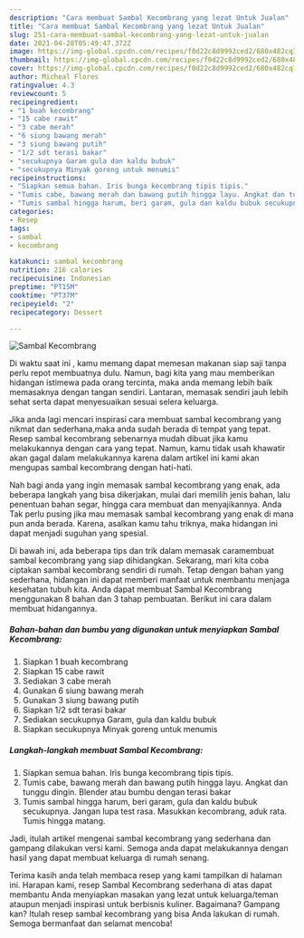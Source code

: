 ```yaml
---
description: "Cara membuat Sambal Kecombrang yang lezat Untuk Jualan"
title: "Cara membuat Sambal Kecombrang yang lezat Untuk Jualan"
slug: 251-cara-membuat-sambal-kecombrang-yang-lezat-untuk-jualan
date: 2021-04-28T05:49:47.372Z
image: https://img-global.cpcdn.com/recipes/f0d22c8d9992ced2/680x482cq70/sambal-kecombrang-foto-resep-utama.jpg
thumbnail: https://img-global.cpcdn.com/recipes/f0d22c8d9992ced2/680x482cq70/sambal-kecombrang-foto-resep-utama.jpg
cover: https://img-global.cpcdn.com/recipes/f0d22c8d9992ced2/680x482cq70/sambal-kecombrang-foto-resep-utama.jpg
author: Micheal Flores
ratingvalue: 4.3
reviewcount: 5
recipeingredient:
- "1 buah kecombrang"
- "15 cabe rawit"
- "3 cabe merah"
- "6 siung bawang merah"
- "3 siung bawang putih"
- "1/2 sdt terasi bakar"
- "secukupnya Garam gula dan kaldu bubuk"
- "secukupnya Minyak goreng untuk menumis"
recipeinstructions:
- "Siapkan semua bahan. Iris bunga kecombrang tipis tipis."
- "Tumis cabe, bawang merah dan bawang putih hingga layu. Angkat dan tunggu dingin. Blender atau bumbu dengan terasi bakar"
- "Tumis sambal hingga harum, beri garam, gula dan kaldu bubuk secukupnya. Jangan lupa test rasa. Masukkan kecombrang, aduk rata. Tumis hingga matang."
categories:
- Resep
tags:
- sambal
- kecombrang

katakunci: sambal kecombrang 
nutrition: 216 calories
recipecuisine: Indonesian
preptime: "PT15M"
cooktime: "PT37M"
recipeyield: "2"
recipecategory: Dessert

---
```



![Sambal Kecombrang](https://img-global.cpcdn.com/recipes/f0d22c8d9992ced2/680x482cq70/sambal-kecombrang-foto-resep-utama.jpg)

Di waktu  saat ini , kamu memang dapat memesan makanan siap saji tanpa perlu repot membuatnya dulu. Namun, bagi kita yang mau memberikan hidangan istimewa pada orang tercinta, maka anda memang lebih baik memasaknya dengan tangan sendiri. Lantaran, memasak sendiri jauh lebih sehat serta dapat menyesuaikan sesuai selera keluarga.

Jika anda lagi mencari inspirasi cara membuat sambal kecombrang yang nikmat dan sederhana,maka anda sudah berada di tempat yang tepat. Resep sambal kecombrang  sebenarnya mudah dibuat jika kamu melakukannya dengan cara yang tepat. Namun, kamu tidak usah khawatir akan gagal dalam melakukannya 
karena dalam artikel ini kami akan mengupas sambal kecombrang dengan hati-hati.  



Nah bagi anda yang ingin memasak sambal kecombrang yang enak, ada beberapa langkah yang bisa dikerjakan, mulai dari memilih jenis bahan, lalu penentuan bahan segar, hingga cara membuat dan menyajikannya. Anda Tak perlu pusing jika mau memasak sambal kecombrang yang enak di mana pun anda berada. Karena, asalkan kamu  tahu triknya, maka hidangan ini dapat menjadi suguhan yang spesial.

Di bawah ini, ada beberapa tips dan trik dalam memasak caramembuat sambal kecombrang yang siap dihidangkan. Sekarang, mari kita coba ciptakan sambal kecombrang sendiri di rumah. Tetap dengan bahan yang sederhana, hidangan ini dapat memberi manfaat untuk membantu menjaga kesehatan tubuh kita. Anda dapat membuat Sambal Kecombrang menggunakan 8 bahan dan 3 tahap pembuatan. Berikut ini cara dalam membuat hidangannya.

<!--inarticleads1-->

##### Bahan-bahan dan bumbu yang digunakan untuk menyiapkan Sambal Kecombrang:

1. Siapkan 1 buah kecombrang
1. Siapkan 15 cabe rawit
1. Sediakan 3 cabe merah
1. Gunakan 6 siung bawang merah
1. Gunakan 3 siung bawang putih
1. Siapkan 1/2 sdt terasi bakar
1. Sediakan secukupnya Garam, gula dan kaldu bubuk
1. Siapkan secukupnya Minyak goreng untuk menumis




<!--inarticleads2-->

##### Langkah-langkah membuat Sambal Kecombrang:

1. Siapkan semua bahan. Iris bunga kecombrang tipis tipis.
1. Tumis cabe, bawang merah dan bawang putih hingga layu. Angkat dan tunggu dingin. Blender atau bumbu dengan terasi bakar
1. Tumis sambal hingga harum, beri garam, gula dan kaldu bubuk secukupnya. Jangan lupa test rasa. Masukkan kecombrang, aduk rata. Tumis hingga matang.




Jadi, itulah artikel mengenai  sambal kecombrang  yang sederhana dan gampang dilakukan versi kami. Semoga anda dapat melakukannya dengan hasil yang dapat membuat keluarga di rumah senang. 

Terima kasih anda telah membaca resep yang kami tampilkan di halaman ini. Harapan kami, resep  Sambal Kecombrang sederhana di atas dapat membantu Anda menyiapkan masakan yang lezat untuk keluarga/teman ataupun menjadi inspirasi untuk berbisnis kuliner. Bagaimana? Gampang kan? Itulah resep sambal kecombrang yang bisa Anda lakukan di rumah. Semoga bermanfaat dan selamat mencoba!

